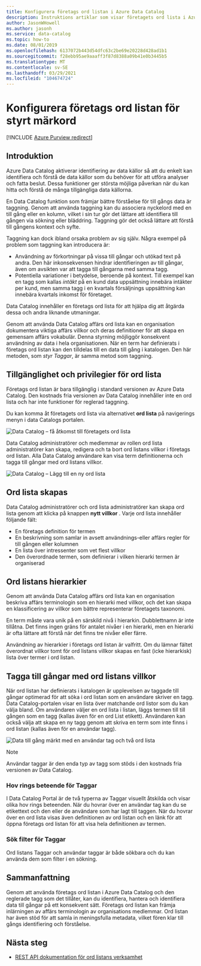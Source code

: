 ```yaml
---
title: Konfigurera företags ord listan i Azure Data Catalog
description: Instruktions artiklar som visar företagets ord lista i Azure Data Catalog för att definiera och använda en gemensam affärs terminologi för att tagga registrerade data till gångar.
author: JasonWHowell
ms.author: jasonh
ms.service: data-catalog
ms.topic: how-to
ms.date: 08/01/2019
ms.openlocfilehash: 6137072b443d54dfc63c2be69e20228d428ad1b1
ms.sourcegitcommit: f28ebb95ae9aaaff3f87d8388a09b41e0b3445b5
ms.translationtype: MT
ms.contentlocale: sv-SE
ms.lasthandoff: 03/29/2021
ms.locfileid: "104674724"
---
```

# <a name="set-up-the-business-glossary-for-governed-tagging"></a>Konfigurera företags ord listan för styrt märkord

[!INCLUDE [Azure Purview redirect](../../includes/data-catalog-use-purview.md)]

## <a name="introduction"></a>Introduktion

Azure Data Catalog aktiverar identifiering av data källor så att du enkelt kan identifiera och förstå de data källor som du behöver för att utföra analyser och fatta beslut. Dessa funktioner ger största möjliga påverkan när du kan hitta och förstå de många tillgängliga data källorna.

En Data Catalog funktion som främjar bättre förståelse för till gångs data är taggning. Genom att använda taggning kan du associera nyckelord med en till gång eller en kolumn, vilket i sin tur gör det lättare att identifiera till gången via sökning eller bläddring. Taggning gör det också lättare att förstå till gångens kontext och syfte.

Taggning kan dock ibland orsaka problem av sig själv. Några exempel på problem som taggning kan introducera är:

* Användning av förkortningar på vissa till gångar och utökad text på andra. Den här inkonsekvensen hindrar identifieringen av till gångar, även om avsikten var att tagga till gångarna med samma tagg.
* Potentiella variationer i betydelse, beroende på kontext. Till exempel kan en tagg som kallas *intäkt* på en kund data uppsättning innebära intäkter per kund, men samma tagg i en kvartals försäljnings uppsättning kan innebära kvartals inkomst för företaget.  

Data Catalog innehåller en företags ord lista för att hjälpa dig att åtgärda dessa och andra liknande utmaningar.

Genom att använda Data Catalog affärs ord lista kan en organisation dokumentera viktiga affärs villkor och deras definitioner för att skapa en gemensam affärs vokabulär. Denna styrning möjliggör konsekvent användning av data i hela organisationen. När en term har definierats i företags ord listan kan den tilldelas till en data till gång i katalogen. Den här metoden, som *styr Taggar*, är samma metod som taggning.

## <a name="glossary-availability-and-privileges"></a>Tillgänglighet och privilegier för ord lista

Företags ord listan är bara tillgänglig i standard versionen av Azure Data Catalog. Den kostnads fria versionen av Data Catalog innehåller inte en ord lista och har inte funktioner för reglerad taggning.

Du kan komma åt företagets ord lista via alternativet **ord lista** på navigerings menyn i data Catalogs portalen.  

![Data Catalog – få åtkomst till företagets ord lista](./media/data-catalog-how-to-business-glossary/01-portal-menu.png)

Data Catalog administratörer och medlemmar av rollen ord lista administratörer kan skapa, redigera och ta bort ord listans villkor i företags ord listan. Alla Data Catalog användare kan visa term definitionerna och tagga till gångar med ord listans villkor.

![Data Catalog – Lägg till en ny ord lista](./media/data-catalog-how-to-business-glossary/02-new-term.png)

## <a name="creating-glossary-terms"></a>Ord lista skapas

Data Catalog administratörer och ord lista administratörer kan skapa ord lista genom att klicka på knappen **nytt villkor** . Varje ord lista innehåller följande fält:

* En företags definition för termen
* En beskrivning som samlar in avsett användnings-eller affärs regler för till gången eller kolumnen
* En lista över intressenter som vet flest villkor
* Den överordnade termen, som definierar i vilken hierarki termen är organiserad

## <a name="glossary-term-hierarchies"></a>Ord listans hierarkier

Genom att använda Data Catalog affärs ord lista kan en organisation beskriva affärs terminologin som en hierarki med villkor, och det kan skapa en klassificering av villkor som bättre representerar företagets taxonomi.

En term måste vara unik på en särskild nivå i hierarkin. Dubblettnamn är inte tillåtna. Det finns ingen gräns för antalet nivåer i en hierarki, men en hierarki är ofta lättare att förstå när det finns tre nivåer eller färre.

Användning av hierarkier i företags ord listan är valfritt. Om du lämnar fältet överordnat villkor tomt för ord listans villkor skapas en fast (icke hierarkisk) lista över termer i ord listan.  

## <a name="tagging-assets-with-glossary-terms"></a>Tagga till gångar med ord listans villkor

När ord listan har definierats i katalogen är upplevelsen av taggade till gångar optimerad för att söka i ord listan som en användare skriver en tagg. Data Catalog-portalen visar en lista över matchande ord listor som du kan välja bland. Om användaren väljer en ord lista i listan, läggs termen till till gången som en tagg (kallas även för en ord List etikett). Användaren kan också välja att skapa en ny tagg genom att skriva en term som inte finns i ord listan (kallas även för en användar tagg).

![Data till gång märkt med en användar tag och två ord lista](./media/data-catalog-how-to-business-glossary/03-tagged-asset.png)

> [!NOTE]
> Användar taggar är den enda typ av tagg som stöds i den kostnads fria versionen av Data Catalog.

### <a name="hover-behavior-on-tags"></a>Hov rings beteende för Taggar

I Data Catalog Portal är de två typerna av Taggar visuellt åtskilda och visar olika hov rings beteenden. När du hovrar över en användar tag kan du se etikettext och den eller de användare som har lagt till taggen. När du hovrar över en ord lista visas även definitionen av ord listan och en länk för att öppna företags ord listan för att visa hela definitionen av termen.

### <a name="search-filters-for-tags"></a>Sök filter för Taggar

Ord listans Taggar och användar taggar är både sökbara och du kan använda dem som filter i en sökning.

## <a name="summary"></a>Sammanfattning

Genom att använda företags ord listan i Azure Data Catalog och den reglerade tagg som det tillåter, kan du identifiera, hantera och identifiera data till gångar på ett konsekvent sätt. Företags ord listan kan främja inlärningen av affärs terminologin av organisations medlemmar. Ord listan har även stöd för att samla in meningsfulla metadata, vilket fören klar till gångs identifiering och förståelse.

## <a name="next-steps"></a>Nästa steg

* [REST API dokumentation för ord listans verksamhet](/rest/api/datacatalog/data-catalog-glossary)
